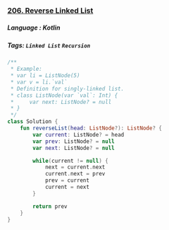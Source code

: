 ### [206. Reverse Linked List](https://leetcode.com/problems/reverse-linked-list/?envType=study-plan&id=level-1)

##### Language : Kotlin

##### Tags: `Linked List` `Recursion`

```kotlin
/**
 * Example:
 * var li = ListNode(5)
 * var v = li.`val`
 * Definition for singly-linked list.
 * class ListNode(var `val`: Int) {
 *     var next: ListNode? = null
 * }
 */
class Solution {
    fun reverseList(head: ListNode?): ListNode? {
        var current: ListNode? = head
        var prev: ListNode? = null
        var next: ListNode? = null

        while(current != null) {
            next = current.next
            current.next = prev
            prev = current
            current = next
        }

        return prev
    }
}
```

